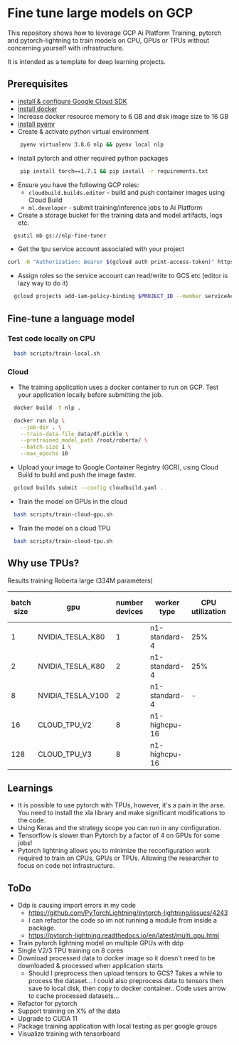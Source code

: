 # Fine tune large models on GCP

This repository shows how to leverage GCP Ai Platform Training, pytorch and pytorch-lightning to train models on CPU, GPUs or TPUs without concerning yourself with infrastructure.

It is intended as a template for deep learning projects.

## Prerequisites

- [install & configure Google Cloud SDK](https://cloud.google.com/sdk/docs/install)
- [install docker](https://docs.docker.com/get-docker/)
- Increase docker resource memory to 6 GB and disk image size to 16 GB
- [install pyenv](https://realpython.com/intro-to-pyenv/)
- Create & activate python virtual environment
```bash
    pyenv virtualenv 3.8.6 nlp && pyenv local nlp
```
- Install pytorch and other required python packages
```bash
    pip install torch==1.7.1 && pip install -r requirements.txt
```
- Ensure you have the following GCP roles:
  - `cloudbuild.builds.editor` - build and push container images using Cloud Build
  - `ml.developer` - submit training/inference jobs to Ai Platform
- Create a storage bucket for the training data and model artifacts, logs etc.
```bash
  gsutil mb gs://nlp-fine-tuner
```
- Get the tpu service account associated with your project
```bash
curl -H "Authorization: Bearer $(gcloud auth print-access-token)" https://ml.googleapis.com/v1/projects/${PROJECT_ID}:getConfig
```
- Assign roles so the service account can read/write to GCS etc (editor is lazy way to do it)
```bash
  gcloud projects add-iam-policy-binding $PROJECT_ID --member serviceAccount:$TPU_SERVICE_ACCOUNT --role roles/editor
```

## Fine-tune a language model

### Test code locally on CPU

```bash
  bash scripts/train-local.sh
```

### Cloud

- The training application uses a docker container to run on GCP. Test your application locally before submitting the job.

```bash
  docker build -t nlp .
```

```bash
  docker run nlp \
    --job-dir . \
    --train-data-file data/df.pickle \
    --pretrained_model_path /root/roberta/ \
    --batch-size 1 \
    --max_epochs 10
```

- Upload your image to Google Container Registry (GCR), using Cloud Build to build and push the image faster.

```bash
  gcloud builds submit --config cloudbuild.yaml .
```

- Train the model on GPUs in the cloud

```bash
  bash scripts/train-cloud-gpu.sh
```

- Train the model on a cloud TPU

```bash
  bash scripts/train-cloud-tpu.sh
```

## Why use TPUs?

Results training Roberta large (334M parameters)

| batch size |        gpu        | number devices |  worker type  | CPU utilization | Memory utilization | GPU memory utizilization | GPU utilization | examples per second |
|------------|-------------------|-------------|---------------|-----------------|--------------------|--------------------------|-----------------|---------------------|
|1|NVIDIA_TESLA_K80|1|n1-standard-4|25%|36%|72%|100%|0.25| 
|2|NVIDIA_TESLA_K80|2|n1-standard-4|25%|36%|72%|100%|0.44| 
|8|NVIDIA_TESLA_V100|2|n1-standard-4|-|-|-|-|OOM|
|16|CLOUD_TPU_V2|8|n1-highcpu-16|||||2400|
|128|CLOUD_TPU_V3|8|n1-highcpu-16||||||

## Learnings

- It is possible to use pytorch with TPUs, however, it's a pain in the arse. You need to install the xla library and make significant modifications to the code. 
- Using Keras and the strategy scope you can run in any configuration.
- Tensorflow is slower than Pytorch by a factor of 4 on GPUs for some jobs!
- Pytorch lightning allows you to minimize the reconfiguration work required to train on CPUs, GPUs or TPUs. Allowing the researcher to focus on code not infrastructure.

## ToDo

- Ddp is causing import errors in my code
  - https://github.com/PyTorchLightning/pytorch-lightning/issues/4243
  - I can refactor the code so im not running a module from inside a package.
  -  https://pytorch-lightning.readthedocs.io/en/latest/multi_gpu.html
- Train pytorch lightning model on multiple GPUs with ddp
- Single V2/3 TPU training on 8 cores
- Download processed data to docker image so it doesn't need to be downloaded & processed when application starts
  - Should I preprocess then upload tensors to GCS? Takes a while to process the dataset... I could also preprocess data to tensors then save to local disk, then copy to docker container.. Code uses arrow to cache processed datasets...
- Refactor for pytorch
- Support training on X% of the data
- Upgrade to CUDA 11
- Package training application with local testing as per google groups
- Visualize training with tensorboard

